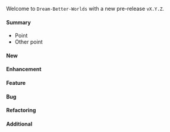 Welcome to `Dream-Better-Worlds` with a new pre-release `vX.Y.Z`.



#### Summary
* Point
* Other point



#### New



#### Enhancement



#### Feature



#### Bug



#### Refactoring



#### Additional



[//]: # (Issues which will be integrated in this release)
